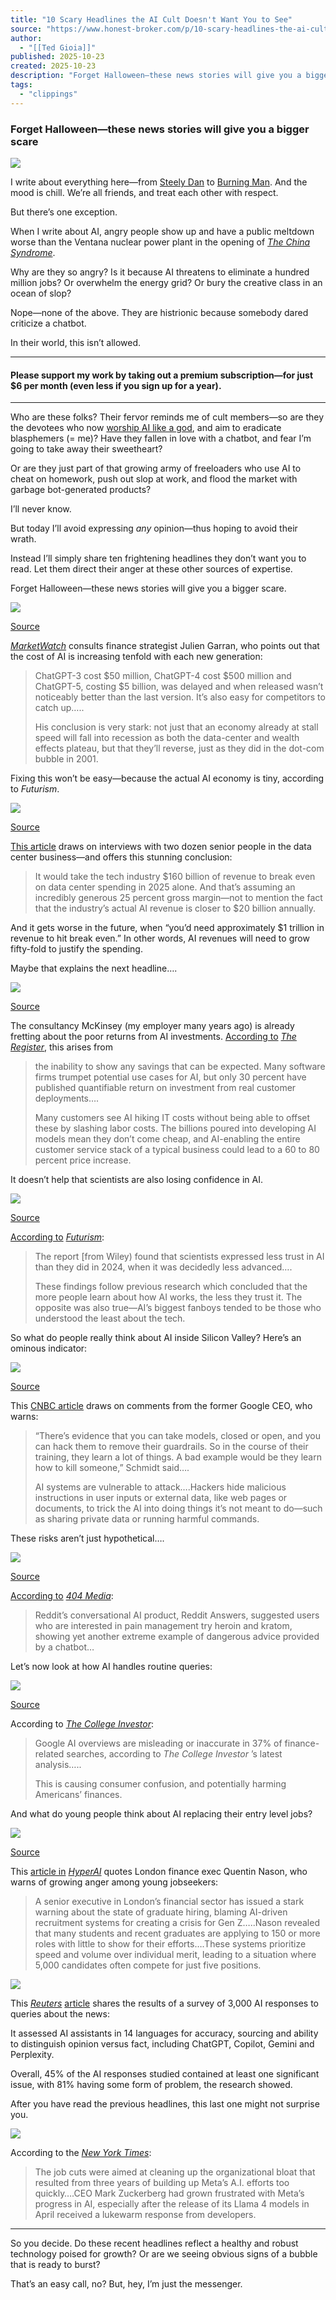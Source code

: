 ```yaml
---
title: "10 Scary Headlines the AI Cult Doesn't Want You to See"
source: "https://www.honest-broker.com/p/10-scary-headlines-the-ai-cult-doesnt?publication_id=296132&post_id=176937007&isFreemail=false&r=7br8e&triedRedirect=true"
author:
  - "[[Ted Gioia]]"
published: 2025-10-23
created: 2025-10-23
description: "Forget Halloween—these news stories will give you a bigger scare"
tags:
  - "clippings"
---
```

### Forget Halloween—these news stories will give you a bigger scare

![](https://substackcdn.com/image/fetch/$s_!m1Zq!,w_424,c_limit,f_webp,q_auto:good,fl_progressive:steep/https%3A%2F%2Fsubstack-post-media.s3.amazonaws.com%2Fpublic%2Fimages%2Fc213ef35-eb18-426e-9596-47e56fb6ad48_2400x800.jpeg)

I write about everything here—from [Steely Dan](https://www.honest-broker.com/p/how-i-stopped-hating-steely-dan) to [Burning Man](https://tedgioia.substack.com/p/why-do-they-burn-a-man-at-burning). And the mood is chill. We’re all friends, and treat each other with respect.

But there’s one exception.

When I write about AI, angry people show up and have a public meltdown worse than the Ventana nuclear power plant in the opening of *[The China Syndrome](https://en.wikipedia.org/wiki/The_China_Syndrome)*.

Why are they so angry? Is it because AI threatens to eliminate a hundred million jobs? Or overwhelm the energy grid? Or bury the creative class in an ocean of slop?

Nope—none of the above. They are histrionic because somebody dared criticize a chatbot.

In their world, this isn’t allowed.

---

#### Please support my work by taking out a premium subscription—for just $6 per month (even less if you sign up for a year).

---

Who are these folks? Their fervor reminds me of cult members—so are they the devotees who now [worship AI like a god](https://www.honest-broker.com/p/tens-of-thousands-of-ai-users-now), and aim to eradicate blasphemers (= me)? Have they fallen in love with a chatbot, and fear I’m going to take away their sweetheart?

Or are they just part of that growing army of freeloaders who use AI to cheat on homework, push out slop at work, and flood the market with garbage bot-generated products?

I’ll never know.

But today I’ll avoid expressing *any* opinion—thus hoping to avoid their wrath.

Instead I’ll simply share ten frightening headlines they don’t want you to read. Let them direct their anger at these other sources of expertise.

Forget Halloween—these news stories will give you a bigger scare.

![](https://substackcdn.com/image/fetch/$s_!ndkQ!,w_424,c_limit,f_webp,q_auto:good,fl_progressive:steep/https%3A%2F%2Fsubstack-post-media.s3.amazonaws.com%2Fpublic%2Fimages%2Faad294ad-cc82-47d9-9246-9d48e80a2972_1039x496.png)

[Source](https://www.marketwatch.com/story/the-ai-bubble-is-17-times-the-size-of-the-dot-com-frenzy-this-analyst-argues-046e7c5c?gaa_at=eafs&gaa_n=AWEtsqf2U4-frYrZlUNORhX5H_9fRiW2HUEazRAvTsWBH6Lluiypt10JldrG&gaa_ts=68fa6446&gaa_sig=7yfKSLR063rcRkY6ZmVt2_jw7riyLlybapo-KMDv2xudRDYoHGbzkfp702ZP9XI-Sl2o28UIh1Dv6X6jtyK8tg%3D%3D)

*[MarketWatch](https://www.marketwatch.com/story/the-ai-bubble-is-17-times-the-size-of-the-dot-com-frenzy-this-analyst-argues-046e7c5c?gaa_at=eafs&gaa_n=AWEtsqf2U4-frYrZlUNORhX5H_9fRiW2HUEazRAvTsWBH6Lluiypt10JldrG&gaa_ts=68fa6446&gaa_sig=7yfKSLR063rcRkY6ZmVt2_jw7riyLlybapo-KMDv2xudRDYoHGbzkfp702ZP9XI-Sl2o28UIh1Dv6X6jtyK8tg%3D%3D)* consults finance strategist Julien Garran, who points out that the cost of AI is increasing tenfold with each new generation:

> ChatGPT-3 cost $50 million, ChatGPT-4 cost $500 million and ChatGPT-5, costing $5 billion, was delayed and when released wasn’t noticeably better than the last version. It’s also easy for competitors to catch up…..
> 
> His conclusion is very stark: not just that an economy already at stall speed will fall into recession as both the data-center and wealth effects plateau, but that they’ll reverse, just as they did in the dot-com bubble in 2001.

Fixing this won’t be easy—because the actual AI economy is tiny, according to *Futurism*.

![](https://substackcdn.com/image/fetch/$s_!xx3z!,w_424,c_limit,f_webp,q_auto:good,fl_progressive:steep/https%3A%2F%2Fsubstack-post-media.s3.amazonaws.com%2Fpublic%2Fimages%2Fdee53d10-7e93-4eed-8e0f-e1163d692f82_1430x306.png)

[Source](https://futurism.com/future-society/ai-data-centers-finances)

[This article](https://futurism.com/future-society/ai-data-centers-finances) draws on interviews with two dozen senior people in the data center business—and offers this stunning conclusion:

> It would take the tech industry $160 billion of revenue to break even on data center spending in 2025 alone. And that’s assuming an incredibly generous 25 percent gross margin—not to mention the fact that the industry’s actual AI revenue is closer to $20 billion annually.

And it gets worse in the future, when “you’d need approximately $1 trillion in revenue to hit break even.” In other words, AI revenues will need to grow fifty-fold to justify the spending.

Maybe that explains the next headline….

![](https://substackcdn.com/image/fetch/$s_!kEcz!,w_424,c_limit,f_webp,q_auto:good,fl_progressive:steep/https%3A%2F%2Fsubstack-post-media.s3.amazonaws.com%2Fpublic%2Fimages%2F8dc07fb9-c49f-4825-addd-a6f1d2dde73c_764x188.png)

[Source](https://www.theregister.com/2025/10/09/mckinsey_ai_monetization/)

The consultancy McKinsey (my employer many years ago) is already fretting about the poor returns from AI investments. [According to](https://www.theregister.com/2025/10/09/mckinsey_ai_monetization/) *[The Register](https://www.theregister.com/2025/10/09/mckinsey_ai_monetization/)*, this arises from

> the inability to show any savings that can be expected. Many software firms trumpet potential use cases for AI, but only 30 percent have published quantifiable return on investment from real customer deployments….
> 
> Many customers see AI hiking IT costs without being able to offset these by slashing labor costs. The billions poured into developing AI models mean they don’t come cheap, and AI-enabling the entire customer service stack of a typical business could lead to a 60 to 80 percent price increase.

It doesn’t help that scientists are also losing confidence in AI.

![](https://substackcdn.com/image/fetch/$s_!WgLE!,w_424,c_limit,f_webp,q_auto:good,fl_progressive:steep/https%3A%2F%2Fsubstack-post-media.s3.amazonaws.com%2Fpublic%2Fimages%2Fa2963427-c6a2-4670-87f3-0bb5d9f49df1_1514x298.png)

[Source](https://futurism.com/artificial-intelligence/ai-research-scientists-hype)

[According to](https://futurism.com/artificial-intelligence/ai-research-scientists-hype) *[Futurism](https://futurism.com/artificial-intelligence/ai-research-scientists-hype)*:

> The report \[from Wiley) found that scientists expressed less trust in AI than they did in 2024, when it was decidedly less advanced….
> 
> These findings follow previous research which concluded that the more people learn about how AI works, the less they trust it. The opposite was also true—AI’s biggest fanboys tended to be those who understood the least about the tech.

So what do people really think about AI inside Silicon Valley? Here’s an ominous indicator:

![](https://substackcdn.com/image/fetch/$s_!NZ9K!,w_424,c_limit,f_webp,q_auto:good,fl_progressive:steep/https%3A%2F%2Fsubstack-post-media.s3.amazonaws.com%2Fpublic%2Fimages%2Fbb1efe74-e837-4872-9a44-adb83e6a4730_742x212.png)

[Source](https://www.cnbc.com/2025/10/09/ex-google-ceo-warns-ai-models-can-be-hacked-they-learn-how-to-kill.html)

This [CNBC article](https://www.cnbc.com/2025/10/09/ex-google-ceo-warns-ai-models-can-be-hacked-they-learn-how-to-kill.html) draws on comments from the former Google CEO, who warns:

> “There’s evidence that you can take models, closed or open, and you can hack them to remove their guardrails. So in the course of their training, they learn a lot of things. A bad example would be they learn how to kill someone,” Schmidt said….
> 
> AI systems are vulnerable to attack….Hackers hide malicious instructions in user inputs or external data, like web pages or documents, to trick the AI into doing things it’s not meant to do—such as sharing private data or running harmful commands.

These risks aren’t just hypothetical….

![](https://substackcdn.com/image/fetch/$s_!bB13!,w_424,c_limit,f_webp,q_auto:good,fl_progressive:steep/https%3A%2F%2Fsubstack-post-media.s3.amazonaws.com%2Fpublic%2Fimages%2F889a95ab-64d0-4750-8f9c-9824c3de4ddd_643x208.png)

[Source](https://www.404media.co/reddit-answers-ai-suggests-users-try-heroin/)

[According to](https://www.404media.co/reddit-answers-ai-suggests-users-try-heroin/) *[404 Media](https://www.404media.co/reddit-answers-ai-suggests-users-try-heroin/)*:

> Reddit’s conversational AI product, Reddit Answers, suggested users who are interested in pain management try heroin and kratom, showing yet another extreme example of dangerous advice provided by a chatbot…

Let’s now look at how AI handles routine queries:

![](https://substackcdn.com/image/fetch/$s_!r-7K!,w_424,c_limit,f_webp,q_auto:good,fl_progressive:steep/https%3A%2F%2Fsubstack-post-media.s3.amazonaws.com%2Fpublic%2Fimages%2F4d71a23d-27ab-4146-9829-803e2eff79b9_642x149.png)

[Source](https://thecollegeinvestor.com/66208/37-of-google-ai-finance-answers-are-inaccurate-in-2025/)

According to *[The College Investor](https://thecollegeinvestor.com/66208/37-of-google-ai-finance-answers-are-inaccurate-in-2025/)*:

> Google AI overviews are misleading or inaccurate in 37% of finance-related searches, according to *The College Investor* ’s latest analysis…..
> 
> This is causing consumer confusion, and potentially harming Americans’ finances.

And what do young people think about AI replacing their entry level jobs?

![](https://substackcdn.com/image/fetch/$s_!YKbU!,w_424,c_limit,f_webp,q_auto:good,fl_progressive:steep/https%3A%2F%2Fsubstack-post-media.s3.amazonaws.com%2Fpublic%2Fimages%2F61377a3c-dbb7-412b-ac6c-ad52279bff85_639x141.png)

[Source](https://hyper.ai/en/headlines/a5ee8659f9afd030d7a0bd531b1a10be)

This [article in](https://hyper.ai/en/headlines/a5ee8659f9afd030d7a0bd531b1a10be) *[HyperAI](https://hyper.ai/en/headlines/a5ee8659f9afd030d7a0bd531b1a10be)* quotes London finance exec Quentin Nason, who warns of growing anger among young jobseekers:

> A senior executive in London’s financial sector has issued a stark warning about the state of graduate hiring, blaming AI-driven recruitment systems for creating a crisis for Gen Z…..Nason revealed that many students and recent graduates are applying to 150 or more roles with little to show for their efforts….These systems prioritize speed and volume over individual merit, leading to a situation where 5,000 candidates often compete for just five positions.

![](https://substackcdn.com/image/fetch/$s_!qnOn!,w_424,c_limit,f_webp,q_auto:good,fl_progressive:steep/https%3A%2F%2Fsubstack-post-media.s3.amazonaws.com%2Fpublic%2Fimages%2F1f47606e-af72-4305-90a6-e4008ee85b2d_596x141.png)

This *[Reuters](https://www.reuters.com/business/media-telecom/ai-assistants-make-widespread-errors-about-news-new-research-shows-2025-10-21/)* [article](https://www.reuters.com/business/media-telecom/ai-assistants-make-widespread-errors-about-news-new-research-shows-2025-10-21/) shares the results of a survey of 3,000 AI responses to queries about the news:

It assessed AI assistants in 14 languages for accuracy, sourcing and ability to distinguish opinion versus fact, including ChatGPT, Copilot, Gemini and Perplexity.

Overall, 45% of the AI responses studied contained at least one significant issue, with 81% having some form of problem, the research showed.

After you have read the previous headlines, this last one might not surprise you.

![](https://substackcdn.com/image/fetch/$s_!oYad!,w_424,c_limit,f_webp,q_auto:good,fl_progressive:steep/https%3A%2F%2Fsubstack-post-media.s3.amazonaws.com%2Fpublic%2Fimages%2F316633ae-ef2d-42d7-b6d3-525c0535831f_541x183.png)

According to the *[New York Times](https://www.nytimes.com/2025/10/22/technology/meta-plans-to-cut-600-jobs-at-ai-superintelligence-labs.html)*:

> The job cuts were aimed at cleaning up the organizational bloat that resulted from three years of building up Meta’s A.I. efforts too quickly….CEO Mark Zuckerberg had grown frustrated with Meta’s progress in AI, especially after the release of its Llama 4 models in April received a lukewarm response from developers.

---

So you decide. Do these recent headlines reflect a healthy and robust technology poised for growth? Or are we seeing obvious signs of a bubble that is ready to burst?

That’s an easy call, no? But, hey, I’m just the messenger.